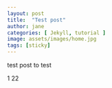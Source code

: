 ```yaml
---
layout: post
title:  "Test post"
author: jane
categories: [ Jekyll, tutorial ]
image: assets/images/home.jpg
tags: [sticky]
---
```

test post to test 

1
22

